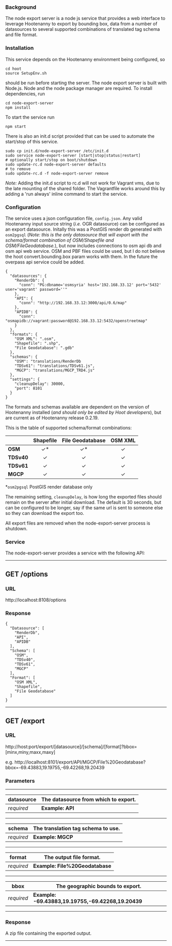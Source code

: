 ### Background
The node export server is a node js service that provides a web interface to leverage Hootenanny to export by bounding box, data from a number of datasources to several supported combinations of translated tag schema and file format.

### Installation
This service depends on the Hootenanny environment being configured, so

    cd hoot
    source SetupEnv.sh
should be run before starting the server.
The node export server is built with Node.js.  Node and the node package manager are required.  To install dependencies, run

    cd node-export-server
    npm install
To start the service run

    npm start

There is also an init.d script provided that can be used to automate the start/stop of this service.

```
sudo cp init.d/node-export-server /etc/init.d
sudo service node-export-server [start|stop|status|restart]
# optionally start/stop on boot/shutdown
sudo update-rc.d node-export-server defaults
# to remove
sudo update-rc.d -f node-export-server remove
```

*Note:*  Adding the init.d script to rc.d will not work for Vagrant vms, due to the late mounting of the shared folder. The Vagrantfile works around this by adding a 'run always' inline command to start the service.

### Configuration
The service uses a json configuration file, `config.json`.  Any valid Hootenanny input source string (*i.e.* OGR datasource) can be configured as an export datasource.  Initally this was a PostGIS render db generated with `osm2pgsql` (*Note: this is the only datasource that will export with the schema/format combination of OSM/Shapefile and OSM/FileGeodatabase.*), but now includes connections to osm api db and osm api web service.  OSM and PBF files could be used, but I do not believe the hoot convert.bounding.box param works with them.  In the future the overpass api service could be added.

```
{
  "datasources": {
    "RenderDb": {
      "conn": "PG:dbname='osmsyria' host='192.168.33.12' port='5432' user='vagrant' password=''"
    },
    "API": {
      "conn": "http://192.168.33.12:3000/api/0.6/map"
    },
    "APIDB": {
      "conn": "osmapidb://vagrant:password@192.168.33.12:5432/openstreetmap"
    }
  },
  "formats": {
    "OSM XML": ".osm",
    "Shapefile": ".shp",
    "File Geodatabase": ".gdb"
  },
  "schemas": {
    "OSM": "translations/RenderDb
    "TDSv61": "translations/TDSv61.js",
    "MGCP": "translations/MGCP_TRD4.js"
  },
  "settings": {
    "cleanupDelay": 30000,
    "port": 8101
  }
}
```

The formats and schemas available are dependent on the version of Hootenanny installed (*and should only be edited by Hoot developers*), but are current as of Hootenanny release 0.2.19.

This is the table of supported schema/format combinations:

|      | Shapefile | File Geodatabase | OSM XML |
| ---- |:---------:|:----------------:|:-------:|
| **OSM**| &#x2713;*| &#x2713;*| &#x2713;|
| **TDSv40**| &#x2713;| &#x2713;| &#x2713;|
| **TDSv61**| &#x2713;| &#x2713;| &#x2713;|
| **MGCP**| &#x2713;| &#x2713;| &#x2713;|
*`osm2pgsql` PostGIS render database only

The remaining setting, `cleanupDelay`, is how long the exported files should remain on the server after initial download.  The default is 30 seconds, but can be configured to be longer, say if the same url is sent to someone else so they can download the export too.

All export files are removed when the node-export-server process is shutdown.

### Service
The node-export-server provides a service with the following API:

___
## GET /options

### URL
http://localhost:8108/options

### Response
```
{
  "Datasource": [
    "RenderDb",
    "API",
    "APIDB"
  ],
  "Schema": [
    "OSM",
    "TDSv40",
    "TDSv61",
    "MGCP"
  ],
  "Format": [
    "OSM XML",
    "Shapefile",
    "File Geodatabase"
  ]
}
```
___

## GET /export

### URL
http://host:port/export/[datasource]/[schema]/[format]?bbox=[minx,miny,maxx,maxy]

e.g. http://localhost:8101/export/API/MGCP/File%20Geodatabase?bbox=-69.43883,19.19755,-69.42268,19.20439
### Parameters
___
datasource | The datasource from which to export.
--- | ---
_required_ | **Example: API**
___

schema | The translation tag schema to use.
--- | ---
_required_ | **Example: MGCP**
___

format | The output file format.
--- | ---
_required_ | **Example: File%20Geodatabase**
___

bbox | The geographic bounds to export.
--- | ---
_required_ | **Example: -69.43883,19.19755,-69.42268,19.20439**
___

### Response
A zip file containing the exported output.
___
